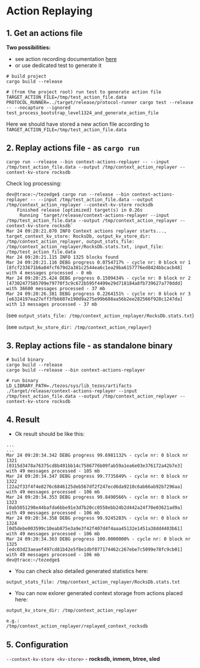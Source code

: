 # Action Replaying

## 1. Get an actions file

**Two possibilities:**
- see action recording documentation [here](action_recording.md)
- or use dedicated test to generate it
```
# build project
cargo build --release

# (from the project root) run test to generate action file
TARGET_ACTION_FILE=/tmp/test_action_file.data PROTOCOL_RUNNER=../target/release/protocol-runner cargo test --release -- --nocapture --ignored test_process_bootstrap_level1324_and_generate_action_file
```

Here we should have stored a new action file according to `TARGET_ACTION_FILE=/tmp/test_action_file.data`

## 2. Replay actions file - as `cargo run`

```
cargo run --release --bin context-actions-replayer -- --input /tmp/test_action_file.data --output /tmp/context_action_replayer --context-kv-store rocksdb
```

Check log processing:
```
dev@trace:~/tezedge$ cargo run --release --bin context-actions-replayer -- --input /tmp/test_action_file.data --output /tmp/context_action_replayer --context-kv-store rocksdb
    Finished release [optimized] target(s) in 0.26s
     Running `target/release/context-actions-replayer --input /tmp/test_action_file.data --output /tmp/context_action_replayer --context-kv-store rocksdb`
Mar 24 09:20:21.070 INFO Context actions replayer starts..., target_context_kv_store: RocksDb, output_kv_store_dir: /tmp/context_action_replayer, output_stats_file: /tmp/context_action_replayer/RocksDb.stats.txt, input_file: /tmp/test_action_file.data
Mar 24 09:20:21.115 INFO 1325 blocks found
Mar 24 09:20:21.116 DEBG progress 0.0754717% - cycle nr: 0 block nr 1 [8fcf233671b6a04fcf679d2a381c2544ea6c1ea29ba6157776ed8424bbcacb48] with 4 messages processed - 0 mb
Mar 24 09:20:25.424 DEBG progress 0.1509434% - cycle nr: 0 block nr 2 [47302477585709e79770f3c9c672b595f4499e29d718184a8fb739627a770ddd] with 36600 messages processed - 37 mb
Mar 24 09:20:26.381 DEBG progress 0.2264151% - cycle nr: 0 block nr 3 [e6324197ea27eff3fbb607e190d9a275e99b688aa56b2ee282566f928c1247da] with 13 messages processed - 37 mb
```

(see `output_stats_file: /tmp/context_action_replayer/RocksDb.stats.txt`)

(see `output_kv_store_dir: /tmp/context_action_replayer`)


## 3. Replay actions file - as standalone binary

```
# build binary
cargo build --release
cargo build --release --bin context-actions-replayer
```

```
# run binary
LD_LIBRARY_PATH=./tezos/sys/lib_tezos/artifacts ./target/release/context-actions-replayer --input /tmp/test_action_file.data --output /tmp/context_action_replayer --context-kv-store rocksdb
```

## 4. Result

- Ok result should be like this:
```
...
...
Mar 24 09:20:34.342 DEBG progress 99.6981132% - cycle nr: 0 block nr 1321 [0315d3478a76375cd8b491bb14c7586776b09fab59a1ea6e03e376172a42b7e3] with 49 messages processed - 105 mb
Mar 24 09:20:34.347 DEBG progress 99.7735849% - cycle nr: 0 block nr 1322 [22a2f33f4f4e8276c6846125deb567df2f247ecd6da9210c6ab66ab92b7296aa] with 49 messages processed - 106 mb
Mar 24 09:20:34.353 DEBG progress 99.8490566% - cycle nr: 0 block nr 1323 [0ab5051298e44bafda6bbe91e3d7b20cc0558ebb24b2d442a24f70e03621ad9a] with 49 messages processed - 106 mb
Mar 24 09:20:34.358 DEBG progress 99.9245283% - cycle nr: 0 block nr 1324 [0d5debe003599c10eab875e3a9e3f42f407d4f4aaa45132e1451a38dd4403b61] with 49 messages processed - 106 mb
Mar 24 09:20:34.363 DEBG progress 100.0000000% - cycle nr: 0 block nr 1325 [edc03d23aeaef497cd81b42e5f8e1dbf077174462c267ebe7c5099e78fc9cb01] with 49 messages processed - 106 mb
dev@trace:~/tezedge$
```
- You can check also detailed generated statistics here:
```
output_stats_file: /tmp/context_action_replayer/RocksDb.stats.txt
```
- You can now exlorer generated context storage from actions placed here:
```
output_kv_store_dir: /tmp/context_action_replayer

e.g.:
/tmp/context_action_replayer/replayed_context_rocksdb
```

## 5. Configuration
`--context-kv-store <kv-store>` - **rocksdb, inmem, btree, sled**
